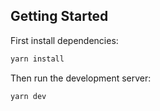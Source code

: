 ## Getting Started

First install dependencies:

```bash
yarn install
```

Then run the development server:

```bash
yarn dev
```
